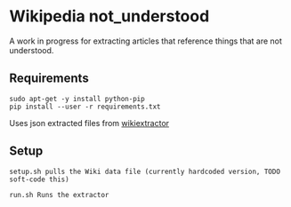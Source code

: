 # Wikipedia not_understood

A work in progress for extracting articles that reference things that are not understood.

## Requirements

```
sudo apt-get -y install python-pip
pip install --user -r requirements.txt
```

Uses json extracted files from [wikiextractor](https://github.com/attardi/wikiextractor)

## Setup

```
setup.sh pulls the Wiki data file (currently hardcoded version, TODO soft-code this)
```

```
run.sh Runs the extractor
```

